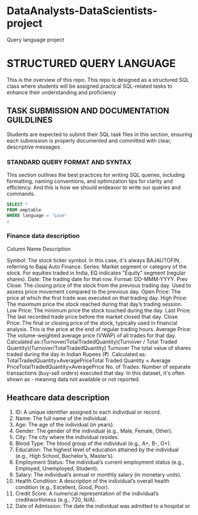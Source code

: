 # DataAnalysts-DataScientists-project
Query language project
# STRUCTURED QUERY LANGUAGE
This is the overview of this repo.
This repo is designed as a structured SQL class where students will be assigned practical SQL-related tasks to enhance their understanding and proficiency

## TASK SUBMISSION AND DOCUMENTATION GUILDLINES
Students are expected to submit their SQL task files in this section, ensuring each submission is properly documented and committed with clear, descriptive messages.

### STANDARD QUERY FORMAT AND SYNTAX
This section outlines the best practices for writing SQL queries, including formatting, naming conventions, and optimization tips for clarity and efficiency.
And this is how we should endeavor to write our queries and commands.

```SQL
SELECT *
FROM emptable
WHERE language = 'Love'
;
```
### Finance data description

Column Name              Description

Symbol:             The stock ticker symbol. In this case, it's always BAJAUTOFIN, referring to Bajaj Auto Finance.
Series:             Market segment or category of the stock. For equities traded in India, EQ indicates "Equity" segment (regular shares).
Date:              The trading date for that row. Format: DD-MMM-YYYY.
Prev Close:        The closing price of the stock from the previous trading day. Used to assess price movement compared to the previous day.
Open Price:         The price at which the first trade was executed on that trading day.
High Price:         The maximum price the stock reached during that day’s trading session.
Low Price:          The minimum price the stock touched during the day.
Last Price:        The last recorded trade price before the market closed that day.
Close Price:       The final or closing price of the stock, typically used in financial analysis. This is the price at the end of regular trading hours.
Average Price:      The volume-weighted average price (VWAP) of all trades for that day. Calculated as:(Turnover/TotalTradedQuantity)(Turnover / Total Traded Quantity)(Turnover/TotalTradedQuantity)
Turnover           The total value of shares traded during the day in Indian Rupees (₹). Calculated as: TotalTradedQuantity×AveragePriceTotal Traded Quantity × Average PriceTotalTradedQuantity×AveragePrice
No. of Trades:       Number of separate transactions (buy-sell orders) executed that day. In this dataset, it's often shown as - meaning data not available or not reported.



## Heathcare data description
1. ID: A unique identifier assigned to each individual or record.
2. Name: The full name of the individual.
3. Age: The age of the individual (in years).
4. Gender: The gender of the individual (e.g., Male, Female, Other).
5. City: The city where the individual resides.
6. Blood Type: The blood group of the individual (e.g., A+, B-, O+).
7. Education: The highest level of education attained by the individual (e.g., High School, Bachelor’s, Master’s).
8. Employment Status: The individual’s current employment status (e.g., Employed, Unemployed, Student).
9. Salary: The individual’s annual or monthly salary (in monetary units).
10. Health Condition: A description of the individual’s overall health condition (e.g., Excellent, Good, Poor).
11. Credit Score: A numerical representation of the individual’s creditworthiness (e.g., 720, N/A).
12. Date of Admission: The date the individual was admitted to a hospital or
